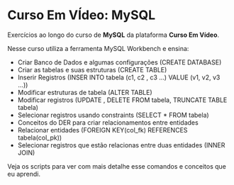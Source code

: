 # Curso Em VÍdeo: MySQL

Exercícios ao longo do curso de **MySQL** da plataforma **Curso Em Vídeo**.

Nesse curso utiliza a ferramenta MySQL Workbench e ensina:

* Criar Banco de Dados e algumas configurações (CREATE DATABASE)
* Criar as tabelas e suas estruturas (CREATE TABLE)
* Inserir Registros (INSER INTO tabela (c1, c2 , c3 ...) VALUE (v1, v2, v3 ...))
* Modificar estruturas de tabela (ALTER TABLE)
* Modificar registros (UPDATE <tabela>, DELETE FROM tabela, TRUNCATE TABLE tabela)
* Selecionar registros usando constraints (SELECT * FROM tabela)
* Conceitos do DER para criar relacionamentos entre entidades
* Relacionar entidades (FOREIGN KEY(col_fk) REFERENCES tabela(col_pk))
* Selecionar registros que estão relacionas entre duas entidades (INNER JOIN)

Veja os scripts para ver com mais detalhe esse comandos e conceitos que eu aprendi.
